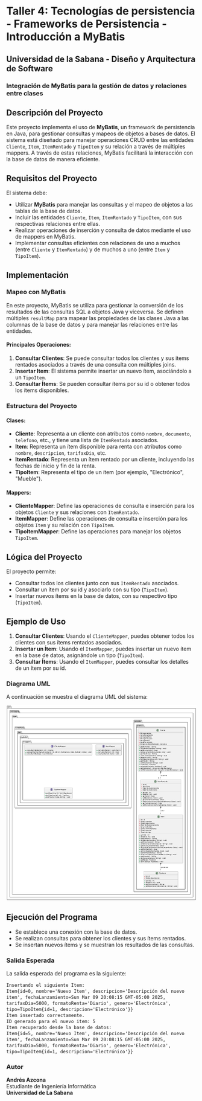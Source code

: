 # Taller 4: Tecnologías de persistencia - Frameworks de Persistencia - Introducción a MyBatis

## Universidad de la Sabana - Diseño y Arquitectura de Software

### Integración de MyBatis para la gestión de datos y relaciones entre clases

## Descripción del Proyecto

Este proyecto implementa el uso de **MyBatis**, un framework de persistencia en Java, para gestionar consultas y mapeos de objetos a bases de datos. El sistema está diseñado para manejar operaciones CRUD entre las entidades `Cliente`, `Item`, `ItemRentado` y `TipoItem` y su relación a través de múltiples mappers. A través de estas relaciones, MyBatis facilitará la interacción con la base de datos de manera eficiente.

## Requisitos del Proyecto

El sistema debe:

- Utilizar **MyBatis** para manejar las consultas y el mapeo de objetos a las tablas de la base de datos.
- Incluir las entidades `Cliente`, `Item`, `ItemRentado` y `TipoItem`, con sus respectivas relaciones entre ellas.
- Realizar operaciones de inserción y consulta de datos mediante el uso de mappers en MyBatis.
- Implementar consultas eficientes con relaciones de uno a muchos (entre `Cliente` y `ItemRentado`) y de muchos a uno (entre `Item` y `TipoItem`).

## Implementación

### Mapeo con MyBatis

En este proyecto, MyBatis se utiliza para gestionar la conversión de los resultados de las consultas SQL a objetos Java y viceversa. Se definen múltiples `resultMap` para mapear las propiedades de las clases Java a las columnas de la base de datos y para manejar las relaciones entre las entidades.

#### Principales Operaciones:
1. **Consultar Clientes**: Se puede consultar todos los clientes y sus items rentados asociados a través de una consulta con múltiples joins.
2. **Insertar Item**: El sistema permite insertar un nuevo ítem, asociándolo a un `TipoItem`.
3. **Consultar Ítems**: Se pueden consultar ítems por su id o obtener todos los ítems disponibles.

### Estructura del Proyecto

#### Clases:

- **Cliente**: Representa a un cliente con atributos como `nombre`, `documento`, `telefono`, etc., y tiene una lista de `ItemRentado` asociados.
- **Item**: Representa un ítem disponible para renta con atributos como `nombre`, `descripcion`, `tarifaxDia`, etc.
- **ItemRentado**: Representa un ítem rentado por un cliente, incluyendo las fechas de inicio y fin de la renta.
- **TipoItem**: Representa el tipo de un ítem (por ejemplo, "Electrónico", "Mueble").

#### Mappers:

- **ClienteMapper**: Define las operaciones de consulta e inserción para los objetos `Cliente` y sus relaciones con `ItemRentado`.
- **ItemMapper**: Define las operaciones de consulta e inserción para los objetos `Item` y su relación con `TipoItem`.
- **TipoItemMapper**: Define las operaciones para manejar los objetos `TipoItem`.

## Lógica del Proyecto

El proyecto permite:

- Consultar todos los clientes junto con sus `ItemRentado` asociados.
- Consultar un ítem por su id y asociarlo con su tipo (`TipoItem`).
- Insertar nuevos ítems en la base de datos, con su respectivo tipo (`TipoItem`).

## Ejemplo de Uso

1. **Consultar Clientes**: Usando el `ClienteMapper`, puedes obtener todos los clientes con sus ítems rentados asociados.
2. **Insertar un Ítem**: Usando el `ItemMapper`, puedes insertar un nuevo ítem en la base de datos, asignándole un tipo (`TipoItem`).
3. **Consultar Ítems**: Usando el `ItemMapper`, puedes consultar los detalles de un ítem por su id.

### Diagrama UML

A continuación se muestra el diagrama UML del sistema:

![Diagrama UML](./UML.png)

## Ejecución del Programa

- Se establece una conexión con la base de datos.
- Se realizan consultas para obtener los clientes y sus ítems rentados.
- Se insertan nuevos ítems y se muestran los resultados de las consultas.

### Salida Esperada

La salida esperada del programa es la siguiente:

```plaintext
Insertando el siguiente Item:
Item{id=0, nombre='Nuevo Item', descripcion='Descripción del nuevo item', fechaLanzamiento=Sun Mar 09 20:08:15 GMT-05:00 2025, tarifaxDia=5000, formatoRenta='Diario', genero='Electrónica', tipo=TipoItem{id=1, descripcion='Electrónico'}}
Item insertado correctamente.
ID generado para el nuevo item: 5
Item recuperado desde la base de datos:
Item{id=5, nombre='Nuevo Item', descripcion='Descripción del nuevo item', fechaLanzamiento=Sun Mar 09 20:08:15 GMT-05:00 2025, tarifaxDia=5000, formatoRenta='Diario', genero='Electrónica', tipo=TipoItem{id=1, descripcion='Electrónico'}}
```
### Autor
**Andrés Azcona**  
Estudiante de Ingeniería Informática  
**Universidad de La Sabana**
